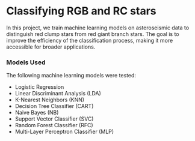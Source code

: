 # Classifying RGB and RC stars

In this project, we train machine learning models on asteroseismic data to distinguish red clump stars from red giant branch stars. The goal is to improve the efficiency of the classification process, making it more accessible for broader applications.


### Models Used

The following machine learning models were tested:

- Logistic Regression
- Linear Discriminant Analysis (LDA)
- K-Nearest Neighbors (KNN)
- Decision Tree Classifier (CART)
- Naive Bayes (NB)
- Support Vector Classifier (SVC)
- Random Forest Classifier (RFC)
- Multi-Layer Perceptron Classifier (MLP)

